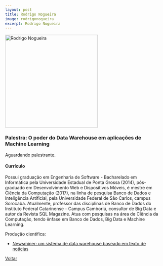 ```yaml
---
layout: post
title: Rodrigo Nogueira
image: rodrigonogueira
excerpt: Rodrigo Nogueira
---
```

<p><img src="{{ site.baseurl }}/convidados/{{ page.image }}.jpg" alt="Rodrigo Nogueira" height="300" width="300"/></p>

### Palestra: O poder do Data Warehouse em aplicações de Machine Learning

Aguardando palestrante.

#### Currículo

Possui graduação em Engenharia de Software - Bacharelado em Informática pela Universidade Estadual de Ponta Grossa (2014), pós-graduado em Desenvolvimento Web e Dispositivos Móveis, é mestre em Ciência da Computação (2017), na linha de pesquisa Banco de Dados e Inteligência Artificial, pela Universidade Federal de São Carlos, campus Sorocaba. Atualmente, professor das disciplinas de Banco de Dados do Instituto Federal Catarinense - Campus Camboriú, consultor de Big Data e autor da Revista SQL Magazine. Atua com pesquisas na área de Ciência da Computação, tendo ênfase em Banco de Dados, Big Data e Machine Learning. 

Produção científica:

* <a href="https://repositorio.ufscar.br/handle/ufscar/9138">Newsminer: um sistema de data warehouse baseado em texto de notícias</a>


<a href="{{ site.baseurl }}/index.html">Voltar</a>
